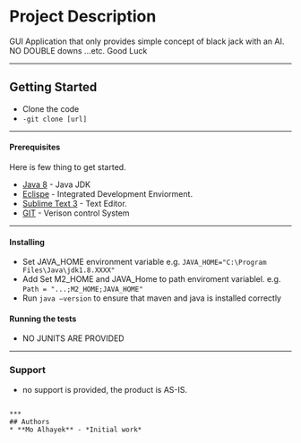 # Project Description
GUI Application that only provides simple concept of black jack with an AI. NO DOUBLE downs ...etc.
Good Luck

***
## Getting Started
* Clone the code
* ```-git clone [url] ```

***
#### Prerequisites
Here is few thing to get started. 

* [Java 8](http://www.oracle.com/technetwork/java/javase/downloads/jdk8-downloads-2133151.html) - Java JDK
* [Eclispe](http://www.eclipse.org/downloads/packages/eclipse-ide-java-ee-developers/oxygenm2) - Integrated Development Enviorment.
* [Sublime Text 3](https://www.sublimetext.com/3) - Text Editor.
* [GIT](https://git-scm.com/downloads) - Verison control System
***

#### Installing 

* Set JAVA_HOME environment variable e.g. ```JAVA_HOME="C:\Program Files\Java\jdk1.8.XXXX"```
* Add Set M2_HOME and JAVA_Home to path enviroment variablel. e.g. ```Path = "...;M2_HOME;JAVA_HOME"```
* Run ```java –version``` to ensure that maven and java is installed correctly


#### Running the tests
* NO JUNITS ARE PROVIDED

***
### Support
* no support is provided, the product is AS-IS.

```

***
## Authors 
* **Mo Alhayek** - *Initial work* 

